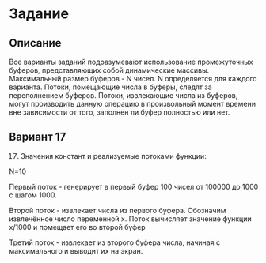 # Задание
## Описание
Все варианты заданий подразумевают использование промежуточных буферов,
представляющих собой динамические массивы. Максимальный размер буферов - N чисел.
N определяется для каждого варианта. Потоки, помещающие числа в буферы, следят за
переполнением буферов. Потоки, извлекающие числа из буферов, могут производить данную операцию в произвольный момент времени вне зависимости от того, заполнен ли буфер полностью или нет.
## Вариант 17
17. Значения констант и реализуемые потоками функции: 

N=10 

Первый поток - генерирует в первый буфер 100 чисел от 100000 до 1000 с шагом 1000.

Второй поток - извлекает числа из первого буфера. Обозначим извлечённое число переменной х. Поток вычисляет значение функции х/1000 и помещает его во второй буфер

Третий поток - извлекает из второго буфера числа, начиная с максимального и выводит их на экран.
